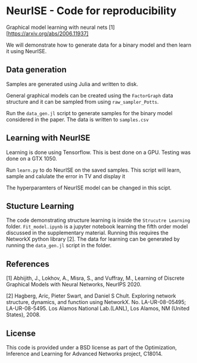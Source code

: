 # NeurISE - Code for reproducibility
Graphical model learning with neural nets [1]  [https://arxiv.org/abs/2006.11937]

We will demonstrate how to generate data for a binary model and then learn it using NeurISE.

## Data generation

Samples are generated using Julia and written to disk.

General graphical models can be created using the `FactorGraph` data structure and it can be sampled from using `raw_sampler_Potts`. 

Run the `data_gen.jl` script to generate samples for the binary model considered in the paper.
The data is written to `samples.csv`

## Learning with NeurISE

Learning is done using Tensorflow. This is best done on a GPU. Testing was done on a GTX 1050.

Run `learn.py` to do NeurISE on the saved samples. This script will learn, sample and calulate the error in TV and display it

The hyperparamters of NeurISE model can be changed in this scipt.

## Stucture Learning

The code demonstrating structure learning is inside the `Strucutre Learning` folder. `Fit_model.ipynb` is a jupyter notebook learning the fifth order model discussed in the supplementary material. Running this requires the NetworkX python library [2]. The data for learning can be generated by running the `data_gen.jl` script in the folder.

## References

[1] Abhijith, J., Lokhov, A., Misra, S., and Vuffray, M., Learning of Discrete Graphical Models with Neural Networks, NeurIPS 2020.

[2] Hagberg, Aric, Pieter Swart, and Daniel S Chult. Exploring network structure, dynamics, and function using NetworkX. No. LA-UR-08-05495; LA-UR-08-5495. Los Alamos National Lab.(LANL), Los Alamos, NM (United States), 2008.

## License

This code is provided under a BSD license as part of the Optimization, Inference and Learning for Advanced Networks project, C18014.

